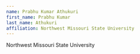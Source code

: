 ```yaml
---
name: Prabhu Kumar Athukuri
first_name: Prabhu Kumar
last_name: Athukuri
affiliation: Northwest Missouri State University
---
```


Northwest Missouri State University
